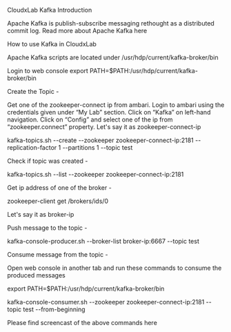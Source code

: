 CloudxLab Kafka Introduction 



Apache Kafka is publish-subscribe messaging rethought as a distributed commit log. Read more about Apache Kafka here


How to use Kafka in CloudxLab


Apache Kafka scripts are located under /usr/hdp/current/kafka-broker/bin


Login to web console
export PATH=$PATH:/usr/hdp/current/kafka-broker/bin


Create the Topic -


Get one of the zookeeper-connect ip from ambari. Login to ambari using the credentials given under “My Lab” section. Click on “Kafka” on left-hand navigation. Click on “Config” and select one of the ip from “zookeeper.connect” property. Let's say it as zookeeper-connect-ip





kafka-topics.sh --create --zookeeper zookeeper-connect-ip:2181 --replication-factor 1 --partitions 1 --topic test


Check if topic was created - 


kafka-topics.sh --list --zookeeper zookeeper-connect-ip:2181


Get ip address of one of the broker - 


zookeeper-client get /brokers/ids/0


Let's say it as broker-ip


Push message to the topic -


kafka-console-producer.sh --broker-list broker-ip:6667 --topic test


Consume message from the topic -


Open web console in another tab and run these commands to consume the produced messages


export PATH=$PATH:/usr/hdp/current/kafka-broker/bin


kafka-console-consumer.sh --zookeeper zookeeper-connect-ip:2181 --topic test --from-beginning


Please find screencast of the above commands here
